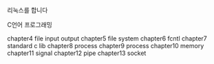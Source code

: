 리눅스를 합니다

C언어 프로그래밍

chapter4 file input output
chapter5 file system
chapter6 fcntl
chapter7 standard c lib
chapter8 process
chapter9 process
chapter10 memory
chapter11 signal
chapter12 pipe
chapter13 socket
